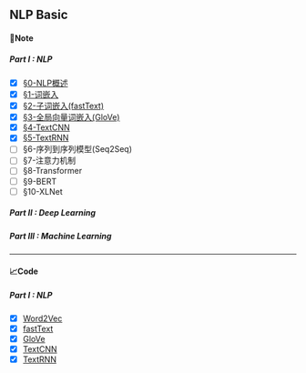 ## NLP Basic

#### :bookmark_tabs:Note

##### Part I : NLP

- [x] [§0-NLP概述](https://github.com/oraccc/NLP-Basic/blob/master/note/0-NLP%E6%A6%82%E8%BF%B0.md)
- [x] [§1-词嵌入](https://github.com/oraccc/NLP-Basic/blob/master/note/1-%E8%AF%8D%E5%B5%8C%E5%85%A5.md)
- [x] [§2-子词嵌入(fastText)](https://github.com/oraccc/NLP-Basic/blob/master/note/2-%E5%AD%90%E8%AF%8D%E5%B5%8C%E5%85%A5.md)
- [x] [§3-全局向量词嵌入(GloVe)](https://github.com/oraccc/NLP-Basic/blob/master/note/3-%E5%85%A8%E5%B1%80%E5%90%91%E9%87%8F%E8%AF%8D%E5%B5%8C%E5%85%A5.md)
- [x] [§4-TextCNN](https://github.com/oraccc/NLP-Basic/blob/master/note/4-TextCNN.md)
- [x] [§5-TextRNN](https://github.com/oraccc/NLP-Basic/blob/master/note/5-TextRNN.md)
- [ ] §6-序列到序列模型(Seq2Seq)
- [ ] §7-注意力机制
- [ ] §8-Transformer
- [ ] §9-BERT
- [ ] §10-XLNet

##### Part II : Deep Learning

##### Part III : Machine Learning

---

#### :chart_with_upwards_trend:Code

##### Part I : NLP

- [x] [Word2Vec](https://github.com/oraccc/NLP-Basic/blob/master/code/1-word-embedding.ipynb)
- [x] [fastText](https://github.com/oraccc/NLP-Basic/blob/master/code/2-fasttext.ipynb)
- [x] [GloVe](https://github.com/oraccc/NLP-Basic/blob/master/code/3-glove.ipynb)
- [x] [TextCNN](https://github.com/oraccc/NLP-Basic/blob/master/code/4-textcnn.ipynb)
- [x] [TextRNN](https://github.com/oraccc/NLP-Basic/blob/master/code/5-textrnn.ipynb)